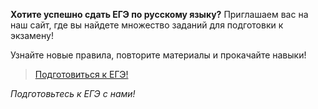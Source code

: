 **Хотите успешно сдать ЕГЭ по русскому языку?**
Приглашаем вас на наш сайт, где вы найдете множество заданий для подготовки к экзамену!

Узнайте новые правила, повторите материалы и прокачайте навыки!
> [Подготовиться к ЕГЭ!](https://github.com/capizs/preparation_project)

*Подготовьтесь к ЕГЭ с нами!*
